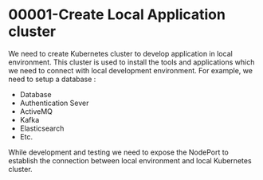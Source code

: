 # 00001-Create Local Application cluster
We need to create Kubernetes cluster to develop application in local environment. This cluster is used to install the tools and applications which we need to connect with local development environment. For example, we need to setup a database :


- Database 
- Authentication Sever
- ActiveMQ
- Kafka
- Elasticsearch
- Etc.

While development and testing we need to expose the NodePort to establish the connection between local environment and local Kubernetes cluster.

